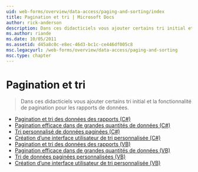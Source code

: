 ```yaml
---
uid: web-forms/overview/data-access/paging-and-sorting/index
title: Pagination et tri | Microsoft Docs
author: rick-anderson
description: Dans ces didacticiels vous ajouter certains tri initial et la fonctionnalité de pagination pour les rapports de données.
ms.author: riande
ms.date: 10/05/2011
ms.assetid: d45a8c0c-e8ec-46d3-bc1c-ce446df005c8
msc.legacyurl: /web-forms/overview/data-access/paging-and-sorting
msc.type: chapter
---
```

<a name="paging-and-sorting"></a>Pagination et tri
====================
> Dans ces didacticiels vous ajouter certains tri initial et la fonctionnalité de pagination pour les rapports de données.


- [Pagination et tri des données des rapports (C#)](paging-and-sorting-report-data-cs.md)
- [Pagination efficace dans de grandes quantités de données (C#)](efficiently-paging-through-large-amounts-of-data-cs.md)
- [Tri personnalisé de données paginées (C#)](sorting-custom-paged-data-cs.md)
- [Création d’une interface utilisateur de tri personnalisée (C#)](creating-a-customized-sorting-user-interface-cs.md)
- [Pagination et tri des données des rapports (VB)](paging-and-sorting-report-data-vb.md)
- [Pagination efficace dans de grandes quantités de données (VB)](efficiently-paging-through-large-amounts-of-data-vb.md)
- [Tri de données paginées personnalisées (VB)](sorting-custom-paged-data-vb.md)
- [Création d’une interface utilisateur de tri personnalisée (VB)](creating-a-customized-sorting-user-interface-vb.md)
